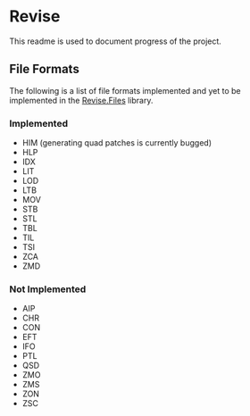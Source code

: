 Revise
======
This readme is used to document progress of the project.

File Formats
------------
The following is a list of file formats implemented and yet to be implemented in the [Revise.Files](https://github.com/xadet/Revise/tree/master/Revise.Files) library.
### Implemented

* HIM (generating quad patches is currently bugged)
* HLP
* IDX
* LIT
* LOD
* LTB
* MOV
* STB
* STL
* TBL
* TIL
* TSI
* ZCA
* ZMD

### Not Implemented

* AIP
* CHR
* CON
* EFT
* IFO
* PTL
* QSD
* ZMO
* ZMS
* ZON
* ZSC